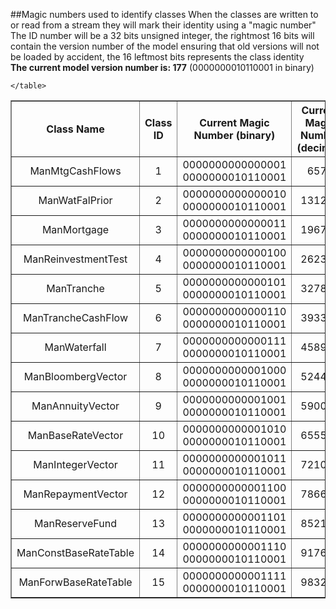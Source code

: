 ##Magic numbers used to identify classes
      When the classes are written to or read from a stream they will mark
      their identity using a "magic number"<br/>
      The ID number will be a 32 bits unsigned integer, the rightmost 16 bits
      will contain the version number of the model ensuring that old versions
      will not be loaded by accident, the 16 leftmost bits represents the class
      identity<br/>
      **The current model version number is: 177** (0000000010110001 in binary)
    <table style="text-align: center;" border="1" cellpadding="3">
        <tr>
          <th>Class Name</th>
          <th>Class ID</th>
          <th>Current Magic Number (binary)</th>
          <th>Current Magic Number (decimal) </th>
        </tr>
        <tr>
          <td>ManMtgCashFlows</td>
          <td>1</td>
          <td>0000000000000001 0000000010110001</td>
          <td>6571</td>
        </tr>
        <tr>
          <td>ManWatFalPrior</td>
          <td>2</td>
          <td>0000000000000010 0000000010110001</td>
          <td>131249</td>
        </tr>
		<tr>
          <td>ManMortgage</td>
          <td>3</td>
          <td>0000000000000011 0000000010110001</td>
          <td>196785</td>
        </tr>
		<tr>
          <td>ManReinvestmentTest</td>
          <td>4</td>
          <td>0000000000000100 0000000010110001</td>
          <td>262321</td>
        </tr>
		<tr>
          <td>ManTranche</td>
          <td>5</td>
          <td>0000000000000101 0000000010110001</td>
          <td>327857</td>
        </tr>
		<tr>
          <td>ManTrancheCashFlow</td>
          <td>6</td>
          <td>0000000000000110 0000000010110001</td>
          <td>393393</td>
        </tr>
		<tr>
          <td>ManWaterfall</td>
          <td>7</td>
          <td>0000000000000111 0000000010110001</td>
          <td>458929</td>
        </tr>
		<tr>
          <td>ManBloombergVector</td>
          <td>8</td>
          <td>0000000000001000 0000000010110001</td>
          <td>524465</td>
        </tr>
		<tr>
          <td>ManAnnuityVector</td>
          <td>9</td>
          <td>0000000000001001 0000000010110001</td>
          <td>590001</td>
        </tr>
		<tr>
          <td>ManBaseRateVector</td>
          <td>10</td>
          <td>0000000000001010 0000000010110001</td>
          <td>655537</td>
        </tr>
        <tr>
          <td>ManIntegerVector</td>
          <td>11</td>
          <td>0000000000001011 0000000010110001</td>
          <td>721073</td>
        </tr>
        <tr>
          <td>ManRepaymentVector</td>
          <td>12</td>
          <td>0000000000001100 0000000010110001</td>
          <td>786609</td>
        </tr>
        <tr>
          <td>ManReserveFund</td>
          <td>13</td>
          <td>0000000000001101 0000000010110001</td>
          <td>852145</td>
        </tr>
        <tr>
          <td>ManConstBaseRateTable</td>
          <td>14</td>
          <td>0000000000001110 0000000010110001</td>
          <td>917681</td>
        </tr>
        <tr>
          <td>ManForwBaseRateTable</td>
          <td>15</td>
          <td>0000000000001111 0000000010110001</td>
          <td>983217</td>
        </tr>

    </table>